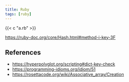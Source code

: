 ```yaml
---
title: Ruby
tags: [ruby]
---
```


{{< c "a.rb" >}}

<https://ruby-doc.org/core/Hash.html#method-i-key-3F>

## References

- <https://hyperpolyglot.org/scripting#dict-key-check>
- <https://programming-idioms.org/idiom/51>
- <https://rosettacode.org/wiki/Associative_array/Creation>
